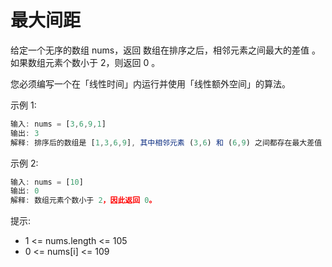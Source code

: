 # 最大间距

给定一个无序的数组 nums，返回 数组在排序之后，相邻元素之间最大的差值 。如果数组元素个数小于 2，则返回 0 。

您必须编写一个在「线性时间」内运行并使用「线性额外空间」的算法。

示例 1:

```js
输入: nums = [3,6,9,1]
输出: 3
解释: 排序后的数组是 [1,3,6,9], 其中相邻元素 (3,6) 和 (6,9) 之间都存在最大差值 3。
```

示例 2:

```js
输入: nums = [10]
输出: 0
解释: 数组元素个数小于 2，因此返回 0。
```

提示:

- 1 <= nums.length <= 105
- 0 <= nums[i] <= 109
